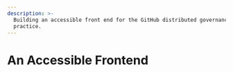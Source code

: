 ```yaml
---
description: >-
  Building an accessible front end for the GitHub distributed governance
  practice.
---
```


# An Accessible Frontend

